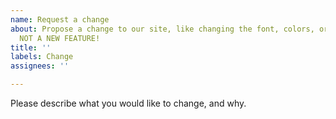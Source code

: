 ```yaml
---
name: Request a change
about: Propose a change to our site, like changing the font, colors, or anything else.
  NOT A NEW FEATURE!
title: ''
labels: Change
assignees: ''

---
```


Please describe what you would like to change, and why.
